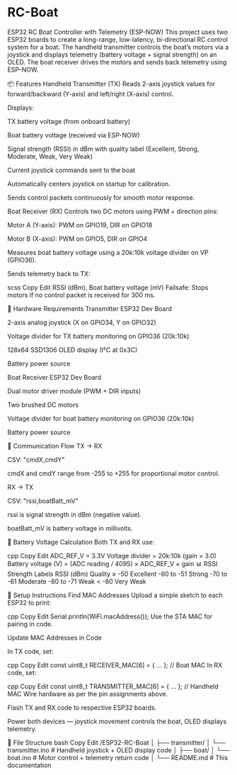 # RC-Boat
 ESP32 RC Boat Controller with Telemetry (ESP-NOW)
This project uses two ESP32 boards to create a long-range, low-latency, bi-directional RC control system for a boat.
The handheld transmitter controls the boat’s motors via a joystick and displays telemetry (battery voltage + signal strength) on an OLED.
The boat receiver drives the motors and sends back telemetry using ESP-NOW.

📦 Features
Handheld Transmitter (TX)
Reads 2-axis joystick values for forward/backward (Y-axis) and left/right (X-axis) control.

Displays:

TX battery voltage (from onboard battery)

Boat battery voltage (received via ESP-NOW)

Signal strength (RSSI) in dBm with quality label (Excellent, Strong, Moderate, Weak, Very Weak)

Current joystick commands sent to the boat

Automatically centers joystick on startup for calibration.

Sends control packets continuously for smooth motor response.

Boat Receiver (RX)
Controls two DC motors using PWM + direction pins:

Motor A (Y-axis): PWM on GPIO19, DIR on GPIO18

Motor B (X-axis): PWM on GPIO5, DIR on GPIO4

Measures boat battery voltage using a 20k:10k voltage divider on VP (GPIO36).

Sends telemetry back to TX:

scss
Copy
Edit
RSSI (dBm), Boat battery voltage (mV)
Failsafe: Stops motors if no control packet is received for 300 ms.

🔧 Hardware Requirements
Transmitter
ESP32 Dev Board

2-axis analog joystick (X on GPIO34, Y on GPIO32)

Voltage divider for TX battery monitoring on GPIO36 (20k:10k)

128x64 SSD1306 OLED display (I²C at 0x3C)

Battery power source

Boat Receiver
ESP32 Dev Board

Dual motor driver module (PWM + DIR inputs)

Two brushed DC motors

Voltage divider for boat battery monitoring on GPIO36 (20k:10k)

Battery power source

📡 Communication Flow
TX → RX

CSV: "cmdX,cmdY"

cmdX and cmdY range from -255 to +255 for proportional motor control.

RX → TX

CSV: "rssi,boatBatt_mV"

rssi is signal strength in dBm (negative value).

boatBatt_mV is battery voltage in millivolts.

🔋 Battery Voltage Calculation
Both TX and RX use:

cpp
Copy
Edit
ADC_REF_V = 3.3V
Voltage divider = 20k:10k (gain = 3.0)
Battery voltage (V) = (ADC reading / 4095) × ADC_REF_V × gain
📊 RSSI Strength Labels
RSSI (dBm)	Quality
≥ -50	Excellent
-60 to -51	Strong
-70 to -61	Moderate
-80 to -71	Weak
< -80	Very Weak

🚀 Setup Instructions
Find MAC Addresses
Upload a simple sketch to each ESP32 to print:

cpp
Copy
Edit
Serial.println(WiFi.macAddress());
Use the STA MAC for pairing in code.

Update MAC Addresses in Code

In TX code, set:

cpp
Copy
Edit
const uint8_t RECEIVER_MAC[6] = { ... }; // Boat MAC
In RX code, set:

cpp
Copy
Edit
const uint8_t TRANSMITTER_MAC[6] = { ... }; // Handheld MAC
Wire hardware as per the pin assignments above.

Flash TX and RX code to respective ESP32 boards.

Power both devices — joystick movement controls the boat, OLED displays telemetry.

📁 File Structure
bash
Copy
Edit
/ESP32-RC-Boat
│
├── transmitter/
│   └── transmitter.ino   # Handheld joystick + OLED display code
│
├── boat/
│   └── boat.ino           # Motor control + telemetry return code
│
└── README.md              # This documentation

